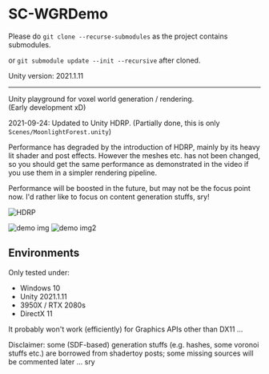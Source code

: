 # SC-WGRDemo
Please do `git clone --recurse-submodules` as the project contains submodules.

or `git submodule update --init --recursive` after cloned.

Unity version: 2021.1.11

------

Unity playground for voxel world generation / rendering.  
(Early development xD)

2021-09-24: Updated to Unity HDRP. (Partially done, this is only `Scenes/MoonlightForest.unity`)

Performance has degraded by the introduction of HDRP, mainly by its heavy lit shader and post effects. However the meshes etc. has not been changed, so you should get the same performance as demonstrated in the video if you use them in a simpler rendering pipeline.

Performance will be boosted in the future, but may not be the focus point now. I'd rather like to focus on content generation stuffs, sry!

![HDRP](https://i.imgur.com/cjzvvwm.png)

![demo img](https://i.imgur.com/tBCjE7o.png)
![demo img2](https://i.imgur.com/KRYmRnl.png)

## Environments
Only tested under:
* Windows 10
* Unity 2021.1.11
* 3950X / RTX 2080s
* DirectX 11  

It probably won't work (efficiently) for Graphics APIs other than DX11 ...

Disclaimer: some (SDF-based) generation stuffs (e.g. hashes, some voronoi stuffs etc.) are borrowed from shadertoy posts; some missing sources will be commented later ... sry
